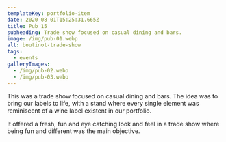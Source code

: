 ```yaml
---
templateKey: portfolio-item
date: 2020-08-01T15:25:31.665Z
title: Pub 15
subheading: Trade show focused on casual dining and bars.
image: /img/pub-01.webp
alt: boutinot-trade-show
tags:
  - events
galleryImages:
  - /img/pub-02.webp
  - /img/pub-03.webp
---
```

This was a trade show focused on casual dining and bars. The idea was to bring our labels to life, with a stand where every single element was reminiscent of a wine label existent in our portfolio.

It offered a fresh, fun and eye catching look and feel in a trade show where being fun and different was the main objective.